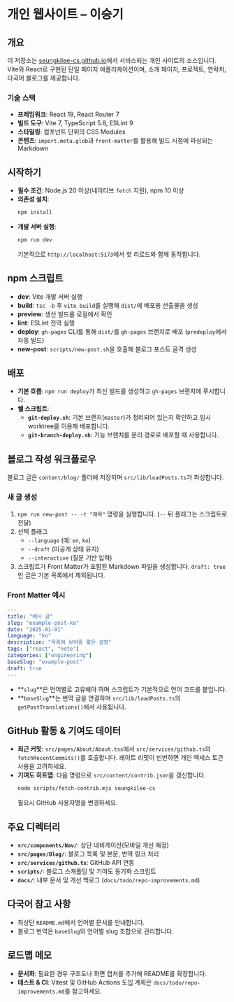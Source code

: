 # 개인 웹사이트 – 이승기

## 개요
이 저장소는 [seungkilee-cs.github.io](https://seungkilee-cs.github.io/)에서 서비스되는 개인 사이트의 소스입니다. Vite와 React로 구현된 단일 페이지 애플리케이션이며, 소개 페이지, 프로젝트, 연락처, 다국어 블로그를 제공합니다.

### 기술 스택
- **프레임워크**: React 19, React Router 7
- **빌드 도구**: Vite 7, TypeScript 5.8, ESLint 9
- **스타일링**: 컴포넌트 단위의 CSS Modules
- **콘텐츠**: `import.meta.glob`과 `front-matter`를 활용해 빌드 시점에 파싱되는 Markdown

## 시작하기
- **필수 조건**: Node.js 20 이상(네이티브 `fetch` 지원), npm 10 이상
- **의존성 설치**:
  ```bash
  npm install
  ```
- **개발 서버 실행**:
  ```bash
  npm run dev
  ```
  기본적으로 `http://localhost:5173`에서 핫 리로드와 함께 동작합니다.

## npm 스크립트
- **dev**: Vite 개발 서버 실행
- **build**: `tsc -b` 후 `vite build`를 실행해 `dist/`에 배포용 산출물을 생성
- **preview**: 생산 빌드를 로컬에서 확인
- **lint**: ESLint 전역 실행
- **deploy**: `gh-pages` CLI를 통해 `dist/`를 `gh-pages` 브랜치로 배포 (`predeploy`에서 자동 빌드)
- **new-post**: `scripts/new-post.sh`을 호출해 블로그 포스트 골격 생성

## 배포
- **기본 흐름**: `npm run deploy`가 최신 빌드를 생성하고 `gh-pages` 브랜치에 푸시합니다.
- **쉘 스크립트**:
  - **`git-deploy.sh`**: 기본 브랜치(`master`)가 정리되어 있는지 확인하고 임시 worktree를 이용해 배포합니다.
  - **`git-branch-deploy.sh`**: 기능 브랜치를 분리 경로로 배포할 때 사용합니다.

## 블로그 작성 워크플로우
블로그 글은 `content/blog/` 폴더에 저장되며 `src/lib/loadPosts.ts`가 파싱합니다.

### 새 글 생성
1. `npm run new-post -- -t "제목"` 명령을 실행합니다. (`--` 뒤 플래그는 스크립트로 전달)
2. 선택 플래그
   - `--language` (예: `en`, `ko`)
   - `--draft` (미공개 상태 유지)
   - `--interactive` (질문 기반 입력)
3. 스크립트가 Front Matter가 포함된 Markdown 파일을 생성합니다. `draft: true`인 글은 기본 목록에서 제외됩니다.

### Front Matter 예시
```yaml
---
title: "예시 글"
slug: "example-post-ko"
date: "2025-01-01"
language: "ko"
description: "목록에 보여줄 짧은 설명"
tags: ["react", "note"]
categories: ["engineering"]
baseSlug: "example-post"
draft: true
---
```
- **`slug`**은 언어별로 고유해야 하며 스크립트가 기본적으로 언어 코드를 붙입니다.
- **`baseSlug`**는 번역 글을 연결하며 `src/lib/loadPosts.ts`의 `getPostTranslations()`에서 사용됩니다.

## GitHub 활동 & 기여도 데이터
- **최근 커밋**: `src/pages/About/About.tsx`에서 `src/services/github.ts`의 `fetchRecentCommits()`를 호출합니다. 레이트 리밋이 빈번하면 개인 액세스 토큰 사용을 고려하세요.
- **기여도 히트맵**: 다음 명령으로 `src/content/contrib.json`을 갱신합니다.
  ```bash
  node scripts/fetch-contrib.mjs seungkilee-cs
  ```
  필요시 GitHub 사용자명을 변경하세요.

## 주요 디렉터리
- **`src/components/Nav/`**: 상단 내비게이션(모바일 개선 예정)
- **`src/pages/Blog/`**: 블로그 목록 및 본문, 번역 링크 처리
- **`src/services/github.ts`**: GitHub API 연동
- **`scripts/`**: 블로그 스캐폴딩 및 기여도 동기화 스크립트
- **`docs/`**: 내부 문서 및 개선 백로그 (`docs/todo/repo-improvements.md`)

## 다국어 참고 사항
- 최상단 `README.md`에서 언어별 문서를 안내합니다.
- 블로그 번역은 `baseSlug`와 언어별 slug 조합으로 관리합니다.

## 로드맵 메모
- **문서화**: 필요한 경우 구조도나 화면 캡처를 추가해 README를 확장합니다.
- **테스트 & CI**: Vitest 및 GitHub Actions 도입 계획은 `docs/todo/repo-improvements.md`를 참고하세요.
